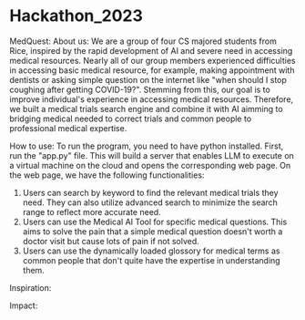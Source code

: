 # Hackathon_2023
MedQuest:
About us:
We are a group of four CS majored students from Rice, inspired by the rapid development of AI and severe need in accessing medical resources. Nearly all of our group members experienced difficulties in accessing basic medical resource, for example, making appointment with dentists or asking simple question on the internet like "when should I stop coughing after getting COVID-19?". Stemming from this, our goal is to improve individual's experience in accessing medical resources. Therefore, we built a medical trials search engine and combine it with AI aimming to bridging medical needed to correct trials and common people to professional medical expertise. 

How to use:
To run the program, you need to have python installed. First, run the "app.py" file. This will build a server that enables LLM to execute on a virtual machine on the cloud and opens the corresponding web page. On the web page, we have the following functionalities:
1. Users can search by keyword to find the relevant medical trials they need. They can also utilize advanced search to minimize the search range to reflect more accurate need.
2. Users can use the Medical AI Tool for specific medical questions. This aims to solve the pain that a simple medical question doesn't worth a doctor visit but cause lots of pain if not solved.
3. Users can use the dynamically loaded glossory for medical terms as common people that don't quite have the expertise in understanding them.

Inspiration:

Impact:
